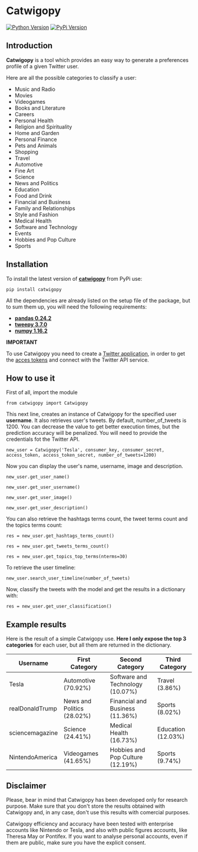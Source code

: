 # Catwigopy

[![Python Version](https://img.shields.io/pypi/pyversions/catwigopy.svg)](https://pypi.org/project/catwigopy/)
[![PyPi Version](https://img.shields.io/pypi/v/catwigopy.svg)](https://pypi.org/project/catwigopy/)

## Introduction

**Catwigopy** is a tool which provides an easy way to generate a preferences profile of a given Twitter user.

Here are all the possible categories to classify a user:
- Music and Radio
- Movies
- Videogames
- Books and Literature
- Careers
- Personal Health
- Religion and Spirituality
- Home and Garden
- Personal Finance
- Pets and Animals
- Shopping
- Travel
- Automotive
- Fine Art
- Science
- News and Politics
- Education
- Food and Drink
- Financial and Business
- Family and Relationships
- Style and Fashion
- Medical Health
- Software and Technology
- Events
- Hobbies and Pop Culture
- Sports

## Installation

To install the latest version of [**catwigopy**](https://pypi.org/project/catwigopy/) from PyPi use:

``pip install catwigopy``

All the dependencies are already listed on the setup file of the package, but to sum them up, you will need the following requirements:

* [**pandas 0.24.2**](https://pypi.org/project/pandas/)
* [**tweepy 3.7.0**](https://pypi.org/project/tweepy/)
* [**numpy 1.16.2**](https://pypi.org/project/numpy/)


**IMPORTANT**

To use Catwigopy you need to create a [Twitter application](https://developer.twitter.com/en/docs/basics/apps/overview), in order to  get the [acces tokens](https://developer.twitter.com/en/docs/basics/authentication/guides/access-tokens.html) and connect with the Twitter API service.

## How to use it
First of all, import the module

``from catwigopy import Catwigopy``

This next line, creates an instance of Catwigopy for the specified user **username**.
It also retrieves user's tweets. By default, number_of_tweets is 1200. You can decrease the value to get better execution times, but the prediction
accuracy will be penalized.
You will need to provide the credentials fot the Twitter API.

``new_user = Catwigopy('Tesla', consumer_key, consumer_secret, access_token, access_token_secret, number_of_tweets=1200)``

Now you can display the user's name, username, image and description.

``new_user.get_user_name()``

``new_user.get_user_username()``

``new_user.get_user_image()``

``new_user.get_user_description()``

You can also retrieve the hashtags terms count, the tweet terms count and the topics terms count:

``res = new_user.get_hashtags_terms_count()``

``res = new_user.get_tweets_terms_count()``

``res = new_user.get_topics_top_terms(nterms=30)``

To retrieve the user timeline:

``new_user.search_user_timeline(number_of_tweets)``


Now, classify the tweets with the model and get the results in a dictionary with:

``res = new_user.get_user_classification()``

## Example results

Here is the result of a simple Catwigopy use. **Here I only expose the top 3 categories** for each user, but all them are returned in the dictionary.

| Username  | First Category | Second Category | Third Category |
| ----- | -------------- | --------------- | -------------- |
| Tesla  | Automotive (70.92%)  | Software and Technology (10.07%) | Travel (3.86%)|
| realDonaldTrump  | News and Politics (28.02%)  | Financial and Business (11.36%) | Sports (8.02%)|
| sciencemagazine | Science (24.41%) | Medical Health (16.73%) |  Education (12.03%) |
| NintendoAmerica | Videogames (41.65%) | Hobbies and Pop Culture (12.19%) | Sports (9.74%) |

## Disclaimer

Please, bear in mind that Catwigopy has been developed only for research purpose. Make sure that you don't store
the results obtained with Catwigopy and, in any case, don't use this results with comercial purposes.

Catwigopy efficiency and accuracy have been tested with enterprise accounts like Nintendo or Tesla, and also with public figures accounts, like Theresa May or Pontifex.
If you want to analyse personal accounts, even if them are public, make sure you have the explicit consent.